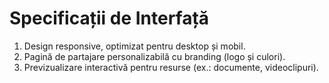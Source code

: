 # Specificații de Interfață

1. Design responsive, optimizat pentru desktop și mobil.
2. Pagină de partajare personalizabilă cu branding (logo și culori).
3. Previzualizare interactivă pentru resurse (ex.: documente, videoclipuri).
